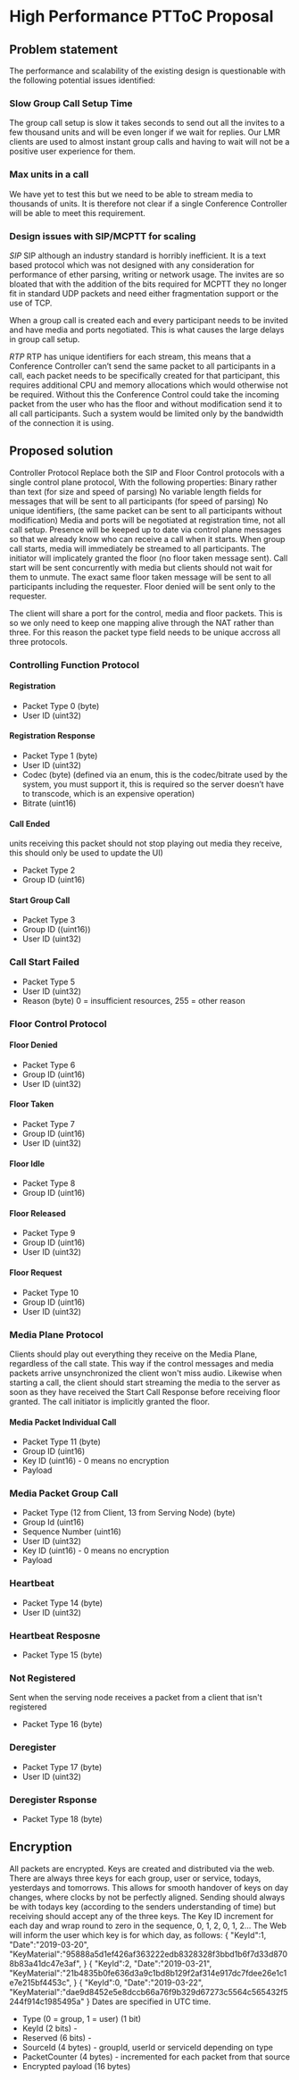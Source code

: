 # High Performance PTToC Proposal

## Problem statement
The performance and scalability of the existing design is questionable with the following potential issues identified:

### Slow Group Call Setup Time
The group call setup is slow it takes seconds to send out all the invites to a few thousand units and will be even longer if we wait for replies. Our LMR clients are used to almost instant group calls and having to wait will not be a positive user experience for them.

### Max units in a call
We have yet to test this but we need to be able to stream media to thousands of units. It is therefore not clear if a single Conference Controller will be able to meet this requirement.

### Design issues with SIP/MCPTT for scaling
*SIP*
SIP although an industry standard is horribly inefficient. It is a text based protocol which was not designed with any consideration for performance of ether parsing, writing or network usage. The invites are so bloated that with the addition of the bits required for MCPTT they no longer fit in standard UDP packets and need either fragmentation support or the use of TCP.

When a group call is created each and every participant needs to be invited and have media and ports negotiated. This is what causes the large delays in group call setup.

*RTP*
RTP has unique identifiers for each stream, this means that a Conference Controller can’t send the same packet to all participants in a call, each packet needs to be specifically created for that participant, this requires additional CPU and memory allocations which would otherwise not be required. Without this the Conference Control could take the incoming packet from the user who has the floor and without modification send it to all call participants. Such a system would be limited only by the bandwidth of the connection it is using.

## Proposed solution
Controller Protocol
Replace both the SIP and Floor Control protocols with a single control plane protocol, With the following properties:
Binary rather than text (for size and speed of parsing)
No variable length fields for messages that will be sent to all participants  (for speed of parsing)
No unique identifiers, (the same packet can be sent to all participants without modification)
Media and ports will be negotiated at registration time, not all call setup.
Presence will be keeped up to date via control plane messages so that we already know who can receive a call when it starts.
When group call starts, media will immediately be streamed to all participants. The initiator will implicately granted the floor (no floor taken message sent). Call start will be sent concurrently with media but clients should not wait for them to unmute.
The exact same floor taken message will be sent to all participants including the requester.
Floor denied will be sent only to the requester.

The client will share a port for the control, media and floor packets. This is so we only need to keep one mapping alive through the NAT rather than three. For this reason the packet type field needs to be unique accross all three protocols.

### Controlling Function Protocol
#### Registration
* Packet Type 0 (byte)
* User ID (uint32)

#### Registration Response
* Packet Type 1 (byte)
* User ID (uint32)
* Codec (byte) (defined via an enum, this is the codec/bitrate used by the system, you must support it, this is required so the server doesn’t have to transcode, which is an expensive operation)
* Bitrate (uint16)

#### Call Ended 
units receiving this packet should not stop playing out media they receive, this should only be used to update the UI)
* Packet Type 2
* Group ID (uint16)

#### Start Group Call
* Packet Type 3
* Group ID ((uint16))
* User ID (uint32)

### Call Start Failed
* Packet Type 5
* User ID (uint32)
* Reason (byte) 0 = insufficient resources, 255 = other reason

### Floor Control Protocol
#### Floor Denied
* Packet Type 6
* Group ID (uint16)
* User ID (uint32)

#### Floor Taken
* Packet Type 7
* Group ID (uint16)
* User ID (uint32) 

#### Floor Idle
* Packet Type 8
* Group ID (uint16)

#### Floor Released
* Packet Type 9
* Group ID (uint16)
* User ID (uint32) 

#### Floor Request
* Packet Type 10
* Group ID (uint16)
* User ID (uint32) 

### Media Plane Protocol
Clients should play out everything they receive on the Media Plane, regardless of the call state. This way if the control messages and media packets arrive unsynchronized the client won't miss audio.
Likewise when starting a call, the client should start streaming the media to the server as soon as they have received the Start Call Response before receiving floor granted. The call initiator is implicitly granted the floor.

#### Media Packet Individual Call
* Packet Type 11 (byte)
* Group ID (uint16)
* Key ID (uint16) - 0 means no encryption
* Payload

### Media Packet Group Call
* Packet Type (12 from Client, 13 from Serving Node) (byte)
* Group Id (uint16)
* Sequence Number (uint16)
* User ID (uint32)
* Key ID (uint16) - 0 means no encryption
* Payload

### Heartbeat
* Packet Type 14 (byte)
* User ID (uint32)

### Heartbeat Resposne
* Packet Type 15 (byte)

### Not Registered
Sent when the serving node receives a packet from a client that isn't registered
* Packet Type 16 (byte)

### Deregister
* Packet Type 17 (byte)
* User ID (uint32)

### Deregister Rsponse
* Packet Type 18 (byte)


## Encryption
All packets are encrypted.
Keys are created and distributed via the web. There are always three keys for each group, user or service, todays, yesterdays and tomorrows. This allows for smooth handover of keys on day changes, where clocks by not be perfectly aligned. Sending should always be with todays key (according to the senders understanding of time) but receiving should accept any of the three keys. The Key ID increment for each day and wrap round to zero in the sequence, 0, 1, 2, 0, 1, 2... The Web will inform the user which key is for which day, as follows:
{
    "KeyId":1,
    "Date":"2019-03-20",
    "KeyMaterial":"95888a5d1ef426af363222edb8328328f3bbd1b6f7d33d8708b83a41dc47e3af",
}
{
    "KeyId":2,
    "Date":"2019-03-21",
    "KeyMaterial":"21b4835b0fe636d3a9c1bd8b129f2af314e917dc7fdee26e1c1e7e215bf4453c",
}
{
    "KeyId":0,
    "Date":"2019-03-22",
    "KeyMaterial":"dae9d8452e5e8dccb66a76f9b329d67273c5564c565432f5244f914c1985495a"
}
Dates are specified in UTC time.
* Type (0 = group, 1 = user) (1 bit)
* KeyId (2 bits) - 
* Reserved (6 bits) - 
* SourceId (4 bytes) - groupId, userId or serviceId depending on type
* PacketCounter (4 bytes) - incremented for each packet from that source
* Encrypted payload (16 bytes)
